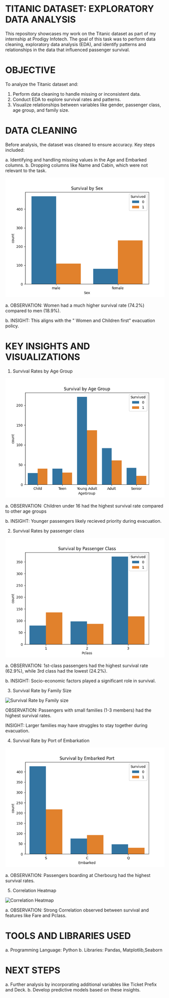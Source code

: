 # TITANIC DATASET: EXPLORATORY DATA ANALYSIS
This repository showcases my work on the Titanic dataset as part of my internship at Prodigy Infotech. The goal of this task was to perform data cleaning, exploratory data analysis (EDA), and identify patterns and relationships in the data that influenced passenger survival.

# OBJECTIVE
To analyze the Titanic dataset and:

1. Perform data cleaning to handle missing or inconsistent data.
2. Conduct EDA to explore survival rates and patterns.
3. Visualize relationships between variables like gender, passenger class, age group, and family size.

# DATA CLEANING
Before analysis, the dataset was cleaned to ensure accuracy. Key steps included:

a. Identifying and handling missing values in the Age and Embarked columns.
b. Dropping columns like Name and Cabin, which were not relevant to the task.

![Survival Rates by Gender](images/Survival_by_Sex.png)

a. OBSERVATION: Women had a much higher survival rate (74.2%) compared to men (18.9%).

b. INSIGHT: This aligns with the " Women and Children first" evacuation policy.

# KEY INSIGHTS AND VISUALIZATIONS

1. Survival Rates by Age Group
   
![Survival Rates by Age Group](images/Survival_by_Agegroup.png)

a. OBSERVATION: Children under 16 had the highest survival rate compared to other age groups

b. INSIGHT: Younger passengers likely recieved priority during evacuation.

2. Survival Rates by passenger class

![Survival Rates by passenger class](images/Survival_by_passenger_class.png)

a. OBSERVATION: 1st-class passengers had the highest survival rate (62.9%), while 3rd class had the lowest (24.2%).

b. INSIGHT: Socio-economic factors played a significant role in survival.

3. Survival Rate by Family Size
   
![Survival Rate by Family size](image/Survival_by_Family_size.png)  

OBSERVATION: Passengers with small families (1-3 members) had the highest survival rates.

INSIGHT: Larger families may have struggles to stay together during evacuation.

4. Survival Rate by Port of Embarkation

![Survival Rate by Port of Embarkation](images/Survival_by_embarkedplot.png)

a. OBSERVATION: Passengers boarding at Cherbourg had the highest survival rates.

5. Correlation Heatmap

![Correlation Heatmap](image/Correlation_Heatmap.png)

a. OBSERVATION: Strong Correlation observed between survival and features like Fare and Pclass.

# TOOLS AND LIBRARIES USED

a. Programming Language: Python
b. Libraries: Pandas, Matplotlib,Seaborn

# NEXT STEPS

a. Further analysis by incorporating additional variables like Ticket Prefix and Deck.
b. Develop predictive models based on these insights.

